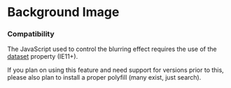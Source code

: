 # Background Image

### Compatibility

The JavaScript used to control the blurring effect requires the use of the [dataset](http://caniuse.com/#search=dataset) property (IE11+).

If you plan on using this feature and need support for versions prior to this, please also plan to install
a proper polyfill (many exist, just search).
